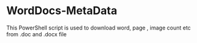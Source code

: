 # WordDocs-MetaData
This PowerShell script is used to download word, page , image count etc from .doc and .docx file
